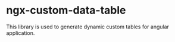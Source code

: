 # ngx-custom-data-table
This library is used to generate dynamic custom tables for angular application. 
